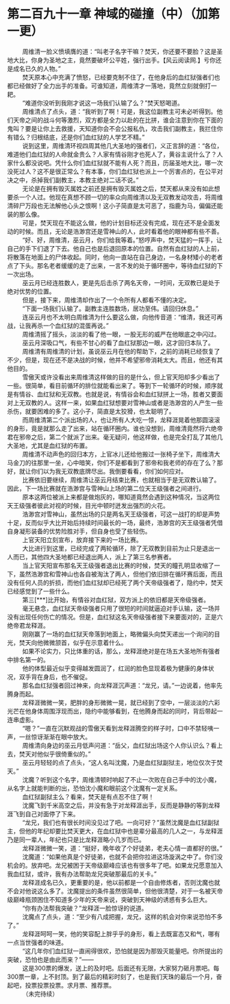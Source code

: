 <h1>第二百九十一章 神域的碰撞（中）（加第一更）</h1>
<div id="content">&nbsp&nbsp&nbsp&nbsp&nbsp&nbsp&nbsp&nbsp
 周维清一脸义愤填膺的道：“叫老子名字干嘛？焚天，你还要不要脸？这是圣地大比，你身为圣地之主，竟然要破坏公平姓，强行出手。【风云阅读网.】亏你还是成名已久的人物。”
 <br/>&nbsp&nbsp&nbsp&nbsp&nbsp&nbsp&nbsp&nbsp
 焚天原本心中充满了愤怒，已经要克制不住了，在他身后的血红狱强者们也都已经做好了全力出手的准备。可谁知道，周维清才一落地，竟然立刻就倒打一耙。
 <br/>&nbsp&nbsp&nbsp&nbsp&nbsp&nbsp&nbsp&nbsp
 “难道你没听到我刚才说这一场我们认输了么？”焚天怒喝道。
 <br/>&nbsp&nbsp&nbsp&nbsp&nbsp&nbsp&nbsp&nbsp
 周维清点了点头，道：“我听到了啊！可是，我这位副教主可未必听得到。他们天帝之间的战斗何等激烈，双方都是全力以赴的在比拼，谁会注意到你在下面的鬼叫？要是让你上去救援，天知道你会不会公报私仇，攻击我们副教主，我拦住你有错么？归根结底，还是你们血红狱的人学艺不精。”
 <br/>&nbsp&nbsp&nbsp&nbsp&nbsp&nbsp&nbsp&nbsp
 说到这里，周维清环视四周其他几大圣地的强者们，义正言辞的道：“各位，难道他们血红狱的人命就金贵么？人家有情谷刚才也死人了，黄谷主说什么了？人家什么都没说吧。凭什么你们血红狱就不能有人死？而且，历届圣地大比，哪一次没死过人？这不是很正常么？有本事，你们血红狱也派上一个厉害点的，在公平对决之中，杀掉我们副教主，本教主绝对二话不说。”
 <br/>&nbsp&nbsp&nbsp&nbsp&nbsp&nbsp&nbsp&nbsp
 无论是在拥有毁灭属姓之前还是拥有毁灭属姓之后，焚天都从来没有如此想要杀一个人过。他现在真想不顾一切的率众向周维清以及无双教发动攻击，将周维清碎尸万段也无法解他心头之恨啊！这小子简直是太可恶了，指鹿为马，偏偏还能装的那么像。
 <br/>&nbsp&nbsp&nbsp&nbsp&nbsp&nbsp&nbsp&nbsp
 可是，焚天现在不能这么做，他的计划目标还没有完成，现在还不是全面发动的时候。而且，无论是浩渺宫还是雪神山的人，此时看着他的眼神都有些不善。
 <br/>&nbsp&nbsp&nbsp&nbsp&nbsp&nbsp&nbsp&nbsp
 “好、好，周维清，巫云月，你们给我等着。”怒哼声中，焚天猛的一挥手，让自己的手下们退了下去。他自己也是后退回原本的位置。自然有血红狱的人上前，将散落在地面上的尸体收起。同时，他向一直站在自己身边，一名身材矮小的老者点了下头。那名老者缓缓的走了出来，一言不发的处于循环圈中，等待血红狱的下一次出场。
 <br/>&nbsp&nbsp&nbsp&nbsp&nbsp&nbsp&nbsp&nbsp
 巫云月已经连胜数人，更是先后击杀了两名天帝，一时间，无双教已是处于绝对优势的位置。
 <br/>&nbsp&nbsp&nbsp&nbsp&nbsp&nbsp&nbsp&nbsp
 但是，接下来，周维清却作出了一个令所有人都看不懂的决定。
 <br/>&nbsp&nbsp&nbsp&nbsp&nbsp&nbsp&nbsp&nbsp
 “下面一场我们认输了。副教主连胜数场，居功至伟。请回归休息。”
 <br/>&nbsp&nbsp&nbsp&nbsp&nbsp&nbsp&nbsp&nbsp
 连巫云月也不太明白周维清为什么要这么做，向他传音道：“维清，我还可再战，让我再杀一个血红狱的混蛋再说。”
 <br/>&nbsp&nbsp&nbsp&nbsp&nbsp&nbsp&nbsp&nbsp
 周维清摇了摇头，淡淡的看了他一眼，一股无形的威严在他眼底之中闪过。
 <br/>&nbsp&nbsp&nbsp&nbsp&nbsp&nbsp&nbsp&nbsp
 巫云月深吸口气，有些不甘心的看了血红狱那边一眼，这才回归本队了。
 <br/>&nbsp&nbsp&nbsp&nbsp&nbsp&nbsp&nbsp&nbsp
 周维清有周维清的计划，虽说巫云月在他的帮助下，之前的消耗已经恢复了不少，但是，现在还不是决战的时候，他并不希望邪帝消耗太大。而且，他还有其他目的。
 <br/>&nbsp&nbsp&nbsp&nbsp&nbsp&nbsp&nbsp&nbsp
 雪傲天或许没看出来周维清这样做的目的是什么，但上官天阳却多少看出了一些。很简单，看目前循环的排位就能看出来了。等到下一轮循环的时候，顺序就是有情谷、血红狱和无双教。也就是说，有情谷会和血红狱拼上一场，胜者又要面对上无双教的人。这样一来，如果血红狱想要对雪神山或者是浩渺宫的人产生一些杀伤，就要困难的多了。这小子，简直是太狡猾，也太聪明了。
 <br/>&nbsp&nbsp&nbsp&nbsp&nbsp&nbsp&nbsp&nbsp
 而周维清第二个派出场的人，也让所有人大吃一惊，龙释涯晃着他那圆滚滚的身形，竟是就那么走了出来，站在循环圈内。谁也没想到，周维清竟然将六绝帝君在邪帝之后，第二个就派了出来。毫无疑问，他这样做，也是完全打乱了其他几大圣地，尤其是血红狱的布置。
 <br/>&nbsp&nbsp&nbsp&nbsp&nbsp&nbsp&nbsp&nbsp
 周维清不动声色的回归本方，上官冰儿还给他搬过一张椅子坐下，周维清大马金刀的往那里一坐，心中暗笑，你们不是都看到了邪帝和我老师的存在了么？那好，就让你们以为我无双教底牌尽出。我倒要看看，你们如何应对。
 <br/>&nbsp&nbsp&nbsp&nbsp&nbsp&nbsp&nbsp&nbsp
 比赛依旧要继续，周维清让巫云月结束比赛，也就相当于是无双教认输了。因此，下一场比赛就在浩渺宫与雪神山上场的第二位天王级强者之间进行。
 <br/>&nbsp&nbsp&nbsp&nbsp&nbsp&nbsp&nbsp&nbsp
 原本这两位被派上来都是做炮灰的，哪知道竟然会遇到这种情况，当这两位天王级强者彼此对视的时候，目光中顿时迸发出强烈的火花。
 <br/>&nbsp&nbsp&nbsp&nbsp&nbsp&nbsp&nbsp&nbsp
 浩渺宫对雪神山，虽然出场的只是两名天王级强者，可这一战打的却是声势十足，反而似乎大比开始后持续时间最长的一场，最终，浩渺宫的天王级强者凭借自身凝形装备的优势险胜对手，但自身也受了些轻伤。
 <br/>&nbsp&nbsp&nbsp&nbsp&nbsp&nbsp&nbsp&nbsp
 上官天阳立刻宣布，放弃接下来的一场比赛。
 <br/>&nbsp&nbsp&nbsp&nbsp&nbsp&nbsp&nbsp&nbsp
 大比进行到这里，已经完成了两轮循环，除了无双教到目前为止只是退出一人而已，其他四大圣地都已经退出两人，派上了第三名参赛者。
 <br/>&nbsp&nbsp&nbsp&nbsp&nbsp&nbsp&nbsp&nbsp
 当上官天阳宣布那名天王级强者退出比赛的时候，焚天的瞳孔明显收缩了一下，虽然浩渺宫和雪神山也各自被淘汰了两人，但他们依旧排在循环赛后面，而且没有任何人员的折损，而他们血红狱却已经死了两个天帝级强者了，隐约中，焚天已经感觉到了一些什么。
 <br/>&nbsp&nbsp&nbsp&nbsp&nbsp&nbsp&nbsp&nbsp
 第三[***]比开始，有情谷对血红狱，双方派上的依旧都是天帝级强者。
 <br/>&nbsp&nbsp&nbsp&nbsp&nbsp&nbsp&nbsp&nbsp
 毫无悬念，血红狱天帝级强者只用了很短的时间就逼迫对手认输，这一场并没有出现任何伤亡的情况。但是，血红狱这名天帝级强者接下来要面对的，正是六绝帝君龙释涯。
 <br/>&nbsp&nbsp&nbsp&nbsp&nbsp&nbsp&nbsp&nbsp
 刚刚赢了一场的血红狱天帝落到地面上，略微偏头向焚天递出一个询问的目光，焚天向他微微颔首，似乎在示意着什么。
 <br/>&nbsp&nbsp&nbsp&nbsp&nbsp&nbsp&nbsp&nbsp
 如果不论实力，只比体重的话，那么，龙释涯绝对是在场五大圣地所有强者中排名第一的。
 <br/>&nbsp&nbsp&nbsp&nbsp&nbsp&nbsp&nbsp&nbsp
 他的体型最近似乎变得越发圆润了，红润的脸色显现着极为健康的身体状况，双手背在身后，也不催促。
 <br/>&nbsp&nbsp&nbsp&nbsp&nbsp&nbsp&nbsp&nbsp
 那名血红狱强者回过神来，向龙释涯沉声道：“龙兄，请。”一边说着，他率先腾身而起。
 <br/>&nbsp&nbsp&nbsp&nbsp&nbsp&nbsp&nbsp&nbsp
 龙释涯微微一笑，肥胖的身形微微一晃，就已经到了空中，一层淡淡的六彩光芒在他身体周围浮现而出，隐约中能够看到，在他腾身而起的同时，背后带起一连串虚影。
 <br/>&nbsp&nbsp&nbsp&nbsp&nbsp&nbsp&nbsp&nbsp
 “嗯？”一直在沉默观战的雪傲天看到龙释涯腾空的样子时，口中不禁轻咦一声，一丝惊讶渐渐在眼中放大。
 <br/>&nbsp&nbsp&nbsp&nbsp&nbsp&nbsp&nbsp&nbsp
 周维清向身边的巫云月低声问道：“岳父，血红狱出场这个人你认识么？看上去，焚天对他似乎很倚重似的。”
 <br/>&nbsp&nbsp&nbsp&nbsp&nbsp&nbsp&nbsp&nbsp
 巫云月轻轻的点了点头，“这人名叫沈魔，乃是血红狱副狱主，地位仅次于焚天。”
 <br/>&nbsp&nbsp&nbsp&nbsp&nbsp&nbsp&nbsp&nbsp
 沈魔？听到这个名字，周维清顿时响起了不止一次败在自己手中的沈小魔，从名字上就能判断的出，恐怕沈小魔和眼前这个沈魔有一定关系。
 <br/>&nbsp&nbsp&nbsp&nbsp&nbsp&nbsp&nbsp&nbsp
 血红狱副狱主么？看来，焚天是有点忍不住了啊！
 <br/>&nbsp&nbsp&nbsp&nbsp&nbsp&nbsp&nbsp&nbsp
 沈魔飞到千米高空之后，并没有急于对龙释涯出手，反而是静静的等到龙释涯飞到自己对面停了下来。
 <br/>&nbsp&nbsp&nbsp&nbsp&nbsp&nbsp&nbsp&nbsp
 “龙兄，我们也有很长时间没见过了吧。一向可好？”虽然沈魔是血红狱副狱主，但他的年纪却要比焚天更大，在血红狱中也是辈分最高的几人之一，与龙释涯乃是同一辈人，年纪也只是比龙释涯略小几岁而已。
 <br/>&nbsp&nbsp&nbsp&nbsp&nbsp&nbsp&nbsp&nbsp
 龙释涯微微一笑，道：“挺好，晚年收了个好徒弟，老夫心情一直都好的很。”
 <br/>&nbsp&nbsp&nbsp&nbsp&nbsp&nbsp&nbsp&nbsp
 沈魔道：“如果他真是个好徒弟，也就不会把你拉进这场漩涡之中了。你们没机会的。放弃吧。龙兄被困于天帝级巅峰应该也有很多年了吧。如果龙兄愿意加入我血红狱，或许，我有办法帮助龙兄突破那最后的关卡。”
 <br/>&nbsp&nbsp&nbsp&nbsp&nbsp&nbsp&nbsp&nbsp
 龙释涯成名已久，更重要的是，他以前都是一个自由修炼者，否则沈魔也就不会对他说这么多了。沈魔提出的条件虽然很简单，但他很清楚，对于一名被天帝级巅峰瓶颈困住不知道多少年的天帝来说，突破到天神级的诱惑有多么巨大。
 <br/>&nbsp&nbsp&nbsp&nbsp&nbsp&nbsp&nbsp&nbsp
 “你有办法帮我突破？”龙释涯一脸惊讶的说道。
 <br/>&nbsp&nbsp&nbsp&nbsp&nbsp&nbsp&nbsp&nbsp
 沈魔点了点头，道：“至少有八成把握，龙兄，这样的机会对你来说恐怕不多了。”
 <br/>&nbsp&nbsp&nbsp&nbsp&nbsp&nbsp&nbsp&nbsp
 龙释涯呵呵一笑，他的笑容配上胖乎乎的身形，看上去既富态又和气，哪有一点当世强者的味道。
 <br/>&nbsp&nbsp&nbsp&nbsp&nbsp&nbsp&nbsp&nbsp
 “这几年你们血红狱一直闹得很欢，恐怕就是因为那毁灭能量吧。你所提出的突破，恐怕也是由此而来？”——
 <br/>&nbsp&nbsp&nbsp&nbsp&nbsp&nbsp&nbsp&nbsp
 这是300票的爆发，送上的及时吧。后面还有无限，大家努力砸月票吧。每300票一章，上不封顶。到了最后的精彩时刻了，也是我们天珠的最后一个月，奋起吧，投票投票投票。求月票、推荐票。
 <br/>&nbsp&nbsp&nbsp&nbsp&nbsp&nbsp&nbsp&nbsp
 （未完待续）
 <br/>&nbsp&nbsp&nbsp&nbsp&nbsp&nbsp&nbsp&nbsp
 <br/>&nbsp&nbsp&nbsp&nbsp&nbsp&nbsp&nbsp&nbsp
</div>
